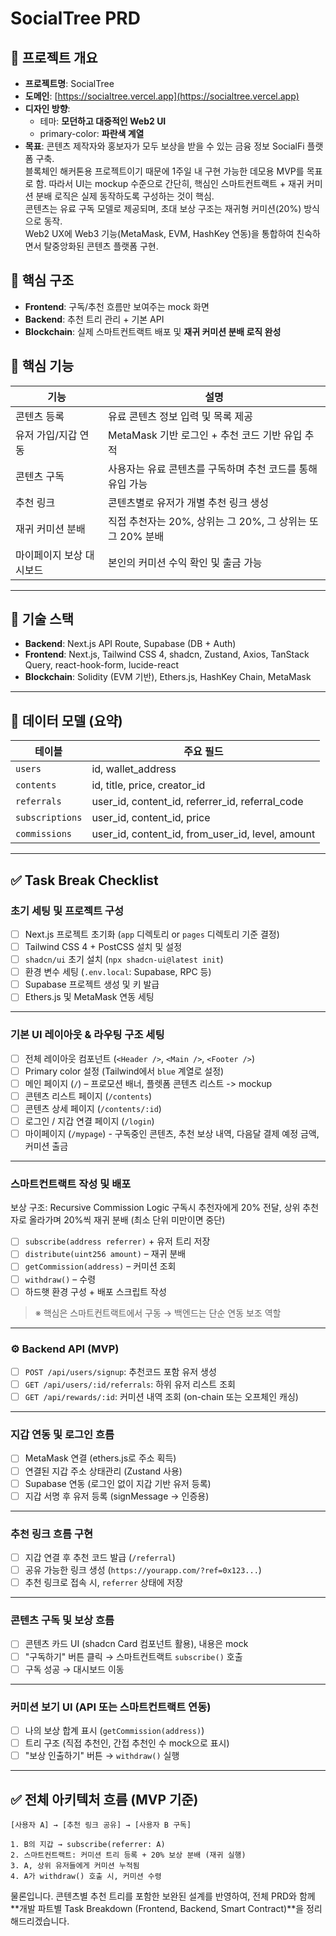 # SocialTree PRD

## 🎯 프로젝트 개요

- **프로젝트명**: SocialTree
- **도메인**: [https://socialtree.vercel.app](https://socialtree.vercel.app)
- **디자인 방향**:
  - 테마: **모던하고 대중적인 Web2 UI**
  - primary-color: **파란색 계열**
- **목표**: 콘텐츠 제작자와 홍보자가 모두 보상을 받을 수 있는 금융 정보 SocialFi 플랫폼 구축.  
  블록체인 해커톤용 프로젝트이기 때문에 1주일 내 구현 가능한 데모용 MVP를 목표로 함. 따라서 UI는 mockup 수준으로 간단히, 핵심인 스마트컨트랙트 + 재귀 커미션 분배 로직은 실제 동작하도록 구성하는 것이 핵심.  
  콘텐츠는 유료 구독 모델로 제공되며, 초대 보상 구조는 재귀형 커미션(20%) 방식으로 동작.  
  Web2 UX에 Web3 기능(MetaMask, EVM, HashKey 연동)을 통합하여 친숙하면서 탈중앙화된 콘텐츠 플랫폼 구현.

## 🧱 핵심 구조

- **Frontend**: 구독/추천 흐름만 보여주는 mock 화면
- **Backend**: 추천 트리 관리 + 기본 API
- **Blockchain**: 실제 스마트컨트랙트 배포 및 **재귀 커미션 분배 로직 완성**

## 🧩 핵심 기능

| 기능                     | 설명                                                       |
| ------------------------ | ---------------------------------------------------------- |
| 콘텐츠 등록              | 유료 콘텐츠 정보 입력 및 목록 제공                         |
| 유저 가입/지갑 연동      | MetaMask 기반 로그인 + 추천 코드 기반 유입 추적            |
| 콘텐츠 구독              | 사용자는 유료 콘텐츠를 구독하며 추천 코드를 통해 유입 가능 |
| 추천 링크                | 콘텐츠별로 유저가 개별 추천 링크 생성                      |
| 재귀 커미션 분배         | 직접 추천자는 20%, 상위는 그 20%, 그 상위는 또 그 20% 분배 |
| 마이페이지 보상 대시보드 | 본인의 커미션 수익 확인 및 출금 가능                       |

---

## 🔧 기술 스택

- **Backend**: Next.js API Route, Supabase (DB + Auth)
- **Frontend**: Next.js, Tailwind CSS 4, shadcn, Zustand, Axios, TanStack Query, react-hook-form, lucide-react
- **Blockchain**: Solidity (EVM 기반), Ethers.js, HashKey Chain, MetaMask

---

## 📂 데이터 모델 (요약)

| 테이블          | 주요 필드                                        |
| --------------- | ------------------------------------------------ |
| `users`         | id, wallet_address                               |
| `contents`      | id, title, price, creator_id                     |
| `referrals`     | user_id, content_id, referrer_id, referral_code  |
| `subscriptions` | user_id, content_id, price                       |
| `commissions`   | user_id, content_id, from_user_id, level, amount |

---

## ✅ Task Break Checklist

### 초기 세팅 및 프로젝트 구성

- [ ] Next.js 프로젝트 초기화 (`app` 디렉토리 or `pages` 디렉토리 기준 결정)
- [ ] Tailwind CSS 4 + PostCSS 설치 및 설정
- [ ] `shadcn/ui` 초기 설치 (`npx shadcn-ui@latest init`)
- [ ] 환경 변수 세팅 (`.env.local`: Supabase, RPC 등)
- [ ] Supabase 프로젝트 생성 및 키 발급
- [ ] Ethers.js 및 MetaMask 연동 세팅

---

### 기본 UI 레이아웃 & 라우팅 구조 세팅

- [ ] 전체 레이아웃 컴포넌트 (`<Header />`, `<Main />`, `<Footer />`)
- [ ] Primary color 설정 (Tailwind에서 `blue` 계열로 설정)
- [ ] 메인 페이지 (`/`) – 프로모션 배너, 플렛폼 콘텐츠 리스트 -> mockup
- [ ] 콘텐츠 리스트 페이지 (`/contents`)
- [ ] 콘텐츠 상세 페이지 (`/contents/:id`)
- [ ] 로그인 / 지갑 연결 페이지 (`/login`)
- [ ] 마이페이지 (`/mypage`) - 구독중인 콘텐츠, 추천 보상 내역, 다음달 결제 예정 금액, 커미션 출금

---

### 스마트컨트랙트 작성 및 배포

보상 구조: Recursive Commission Logic
구독시 추천자에게 20% 전달, 상위 추천자로 올라가며 20%씩 재귀 분배 (최소 단위 미만이면 중단)

- [ ] `subscribe(address referrer)` + 유저 트리 저장
- [ ] `distribute(uint256 amount)` – 재귀 분배
- [ ] `getCommission(address)` – 커미션 조회
- [ ] `withdraw()` – 수령
- [ ] 하드햇 환경 구성 + 배포 스크립트 작성

> ※ 핵심은 스마트컨트랙트에서 구동 → 백엔드는 단순 연동 보조 역할

---

### ⚙ Backend API (MVP)

- [ ] `POST /api/users/signup`: 추천코드 포함 유저 생성
- [ ] `GET /api/users/:id/referrals`: 하위 유저 리스트 조회
- [ ] `GET /api/rewards/:id`: 커미션 내역 조회 (on-chain 또는 오프체인 캐싱)

---

### 지갑 연동 및 로그인 흐름

- [ ] MetaMask 연결 (ethers.js로 주소 획득)
- [ ] 연결된 지갑 주소 상태관리 (Zustand 사용)
- [ ] Supabase 연동 (로그인 없이 지갑 기반 유저 등록)
- [ ] 지갑 서명 후 유저 등록 (signMessage → 인증용)

---

### 추천 링크 흐름 구현

- [ ] 지갑 연결 후 추천 코드 발급 (`/referral`)
- [ ] 공유 가능한 링크 생성 (`https://yourapp.com/?ref=0x123...`)
- [ ] 추천 링크로 접속 시, `referrer` 상태에 저장

---

### 콘텐츠 구독 및 보상 흐름

- [ ] 콘텐츠 카드 UI (shadcn Card 컴포넌트 활용), 내용은 mock
- [ ] "구독하기" 버튼 클릭 → 스마트컨트랙트 `subscribe()` 호출
- [ ] 구독 성공 → 대시보드 이동

---

### 커미션 보기 UI (API 또는 스마트컨트랙트 연동)

- [ ] 나의 보상 합계 표시 (`getCommission(address)`)
- [ ] 트리 구조 (직접 추천인, 간접 추천인 수 mock으로 표시)
- [ ] "보상 인출하기" 버튼 → `withdraw()` 실행

---

## ✅ 전체 아키텍처 흐름 (MVP 기준)

```plaintext
[사용자 A] → [추천 링크 공유] → [사용자 B 구독]

1. B의 지갑 → subscribe(referrer: A)
2. 스마트컨트랙트: 커미션 트리 등록 + 20% 보상 분배 (재귀 실행)
3. A, 상위 유저들에게 커미션 누적됨
4. A가 withdraw() 호출 시, 커미션 수령
```

물론입니다. 콘텐츠별 추천 트리를 포함한 보완된 설계를 반영하여, 전체 PRD와 함께 **개발 파트별 Task Breakdown (Frontend, Backend, Smart Contract)**을 정리해드리겠습니다.
